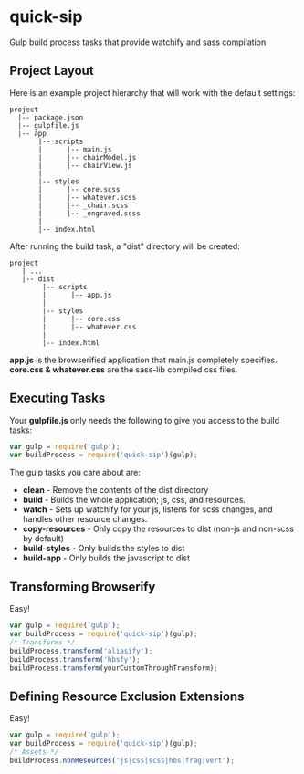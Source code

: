 # quick-sip
Gulp build process tasks that provide watchify and sass compilation.

## Project Layout
Here is an example project hierarchy that will work with the default settings:

```
project
  |-- package.json
  |-- gulpfile.js
  |-- app
       |-- scripts
       |      |-- main.js
       |      |-- chairModel.js
       |      |-- chairView.js
       |
       |-- styles
       |      |-- core.scss
       |      |-- whatever.scss
       |      |-- _chair.scss
       |      |-- _engraved.scss
       |
       |-- index.html
```

After running the build task, a "dist" directory will be created:
```
project
   | ...
   |-- dist
        |-- scripts
        |      |-- app.js
        |
        |-- styles
        |      |-- core.css
        |      |-- whatever.css
        |
        |-- index.html
```
**app.js** is the browserified application that main.js completely specifies.
**core.css & whatever.css** are the sass-lib compiled css files.

## Executing Tasks
Your **gulpfile.js** only needs the following to give you access to the build tasks:
```javascript
var gulp = require('gulp');
var buildProcess = require('quick-sip')(gulp);
```

The gulp tasks you care about are:
- **clean** - Remove the contents of the dist directory
- **build** - Builds the whole application; js, css, and resources.
- **watch** - Sets up watchify for your js, listens for scss changes, and handles other resource changes.
- **copy-resources** - Only copy the resources to dist (non-js and non-scss by default)
- **build-styles** - Only builds the styles to dist
- **build-app** - Only builds the javascript to dist

## Transforming Browserify
Easy!
```javascript
var gulp = require('gulp');
var buildProcess = require('quick-sip')(gulp);
/* Transforms */
buildProcess.transform('aliasify');
buildProcess.transform('hbsfy');
buildProcess.transform(yourCustomThroughTransform);
```

## Defining Resource Exclusion Extensions
Easy!
```javascript
var gulp = require('gulp');
var buildProcess = require('quick-sip')(gulp);
/* Assets */
buildProcess.nonResources('js|css|scss|hbs|frag|vert');
```
